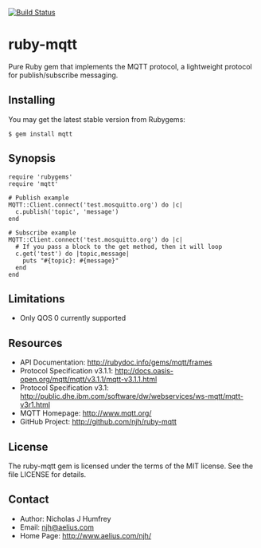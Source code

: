 [![Build Status](https://travis-ci.org/njh/ruby-mqtt.svg)](https://travis-ci.org/njh/ruby-mqtt)

ruby-mqtt
=========

Pure Ruby gem that implements the MQTT protocol, a lightweight protocol for publish/subscribe messaging.


Installing
----------

You may get the latest stable version from Rubygems:

    $ gem install mqtt


Synopsis
--------

    require 'rubygems'
    require 'mqtt'
    
    # Publish example
    MQTT::Client.connect('test.mosquitto.org') do |c|
      c.publish('topic', 'message')
    end
    
    # Subscribe example
    MQTT::Client.connect('test.mosquitto.org') do |c|
      # If you pass a block to the get method, then it will loop
      c.get('test') do |topic,message|
        puts "#{topic}: #{message}"
      end
    end


Limitations
-----------

 * Only QOS 0 currently supported


Resources
---------

* API Documentation: http://rubydoc.info/gems/mqtt/frames
* Protocol Specification v3.1.1: http://docs.oasis-open.org/mqtt/mqtt/v3.1.1/mqtt-v3.1.1.html
* Protocol Specification v3.1: http://public.dhe.ibm.com/software/dw/webservices/ws-mqtt/mqtt-v3r1.html
* MQTT Homepage: http://www.mqtt.org/
* GitHub Project: http://github.com/njh/ruby-mqtt


License
-------

The ruby-mqtt gem is licensed under the terms of the MIT license.
See the file LICENSE for details.


Contact
-------

* Author:    Nicholas J Humfrey
* Email:     njh@aelius.com
* Home Page: http://www.aelius.com/njh/
